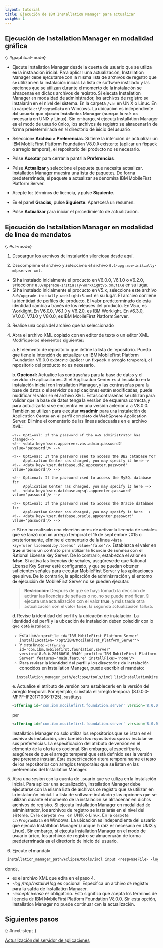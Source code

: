```yaml
---
layout: tutorial
title: Ejecución de IBM Installation Manager para actualizar
weight: 1
---
```

<!-- NLS_CHARSET=UTF-8 -->
## Ejecución de Installation Manager en modalidad gráfica
{: #graphical-mode}

* Ejecute Installation Manager desde la cuenta de usuario que se utiliza en la instalación inicial.
  Para aplicar una actualización, Installation Manager debe ejecutarse con la misma lista de archivos de registro que se utilizan en la instalación inicial. La lista de software instalado y las opciones que se utilizan durante el momento de la instalación se almacenan en dichos archivos de registro. Si ejecuta Installation Manager en modalidad de administrador, los archivos de registro se instalarán en el nivel del sistema. En la carpeta `/var` en UNIX o Linux. En la carpeta `c:\ProgramData` en Windows. La ubicación es independiente del usuario que ejecuta Installation Manager (aunque la raíz es necesaria en UNIX y Linux). Sin embargo, si ejecuta Installation Manager en el modo de usuario único, los archivos de registro se almacenarán de forma predeterminada en el directorio de inicio del usuario.

* Seleccione **Archivo > Preferencias**.
  Si tiene la intención de actualizar un IBM MobileFirst Platform Foundation V8.0.0 existente (aplicar un fixpack o arreglo temporal), el repositorio del producto no es necesario.

* Pulse **Aceptar** para cerrar la pantalla **Preferencias**.

* Pulse **Actualizar** y seleccione el paquete que necesita actualizar. Installation Manager muestra una lista de paquetes. De forma predeterminada, el paquete a actualizar se denomina IBM MobileFirst Platform Server.

* Acepte los términos de licencia, y pulse **Siguiente**.

* En el panel **Gracias**, pulse **Siguiente**. Aparecerá un resumen.

* Pulse **Actualizar** para iniciar el procedimiento de actualización.

## Ejecución de Installation Manager en modalidad de línea de mandatos
{: #cli-mode}

1. Descargue los archivos de instalación silenciosa desde [aquí](http://public.dhe.ibm.com/software/products/en/MobileFirstPlatform/docs/v800/Silent_Install_Sample_Files.zip).

2. Descomprima el archivo y seleccione el archivo `8.0/upgrade-initially-mfpserver.xml`.
  - Si ha instalado inicialmente el producto en V6.0.0, V6.1.0 o V6.2.0, seleccione `8.0/upgrade-initially-worklightv6.xmlfile` en su lugar.
  - Si ha instalado inicialmente el producto en V5.x, seleccione este archivo `8.0/upgrade-initially-worklightv5.xml` en su lugar.
  El archivo contiene la identidad de perfiles del producto. El valor predeterminado de esta identidad cambia a través de los releases del producto. En V5.x, es Worklight. En V6.0.0, V6.1.0 y V6.2.0, es IBM Worklight. En V6.3.0, V7.0.0, V7.1.0 y V8.0.0, es IBM MobileFirst Platform Server.

3. Realice una copia del archivo que ha seleccionado.

4. Abra el archivo XML copiado con un editor de texto o un editor XML. Modifique los elementos siguientes:

   a. El elemento de repositorio que define la lista de repositorio. Puesto que tiene la intención de actualizar un IBM MobileFirst Platform Foundation V8.0.0 existente (aplicar un fixpack o arreglo temporal), el repositorio del producto no es necesario.

   b. **Opcional:** Actualice las contraseñas para la base de datos y el servidor de aplicaciones.
      Si el Application Center está instalado en la instalación inicial con Installation Manager, y las contraseñas para la base de datos o el servidor de aplicaciones están modificadas, puede modificar el valor en el archivo XML. Estas contraseñas se utilizan para validar que la base de datos tenga la versión de esquema correcta, y para actualizarla si se encuentra en una versión anterior a la V8.0.0. También se utilizan para ejecutar **wsadmin** para una instalación de Application Center en el perfil completo de WebSphere Application Server. Elimine el comentario de las líneas adecuadas en el archivo XML:
      ```
      <!-- Optional: If the password of the WAS administrator has changed-->
      <!-- <data key='user.appserver.was.admin.password2' value='password'/> -->

      <!-- Optional: If the password used to access the DB2 database for
           Application Center has changed, you may specify it here-->
      <!-- <data key='user.database.db2.appcenter.password' value='password'/> -->

      <!-- Optional: If the password used to access the MySQL database for
           Application Center has changed, you may specify it here -->
      <!-- <data key='user.database.mysql.appcenter.password' value='password'/> -->

      <!-- Optional: If the password used to access the Oracle database for
           Application Center has changed, you may specify it here -->
      <!-- <data key='user.database.oracle.appcenter.password' value='password'/> -->
      ```

    c. Si no ha realizado una elección antes de activar la licencia de señales que se lanzó con un arreglo temporal el 15 de septiembre 2015 o posteriormente, elimine el comentario de la línea `<data key=’user.licensed.by.tokens’ value=’false’/>`. Establezca el valor en **true** si tiene un contrato para utilizar la licencia de señales con el Rational License Key Server. De lo contrario, establezca el valor en **false**.
      Si activa las licencias de señales, asegúrese de que Rational License Key Server esté configurado, y que se puedan obtener suficientes señales para ejecutar MobileFirst Server y las aplicaciones que sirve. De lo contrario, la aplicación de administración y el entorno de ejecución de MobileFirst Server no se pueden ejecutar.
      > **Restricción:** Después de que se haya tomado la decisión de activar las licencias de señales o no, no se puede modificar. Si ejecuta una actualización con el valor **true**, y más tarde otra actualización con el valor **false**, la segunda actualización fallará.

    d. Revise la identidad del perfil y la ubicación de instalación. La identidad del perfil y la ubicación de instalación deben coincidir con lo que está instalado:
      * Esta línea: `<profile id='IBM MobileFirst Platform Server' installLocation='/opt/IBM/MobileFirst_Platform_Server'>`
      * Y esta línea: `<offering id='com.ibm.mobilefirst.foundation.server' version='8.0.0.20160610_0940' profile='IBM MobileFirst Platform Server' features='main.feature' installFixes='none'/>`
      * Para revisar la identidad del perfil y los directorios de instalación conocidos en Installation Manager, puede escribir el mandato:
    ```bash
      installation_manager_path/eclipse/tools/imcl listInstallationDirectories -verbose
    ```

    e. Actualice el atributo de versión para establecerlo en la versión del arreglo temporal.
       Por ejemplo, si instala el arreglo temporal (8.0.0.0-MFPF-IF20171006-1725), sustituya

      ```xml
      <offering id='com.ibm.mobilefirst.foundation.server' version='8.0.0.20160610_0940' profile='IBM MobileFirst Platform Server' features='main.feature' installFixes='none'/>
      ```

      por

      ```xml
      <offering id='com.ibm.mobilefirst.foundation.server' version='8.0.0.20171006-1725' profile='IBM MobileFirst Platform Server' features='main.feature' installFixes='none'/>
      ```

      Installation Manager no solo utiliza los repositorios que se listan en el archivo de instalación, sino también los repositorios que se instalan en sus preferencias. La especificación del atributo de versión en el elemento de la oferta es opcional. Sin embargo, al especificarlo, asegúrese de que el arreglo temporal que está definido sea la versión que pretende instalar. Esta especificación altera temporalmente el resto de los repositorios con arreglos temporales que se listan en las preferencias del Installation Manager.

5. Abra una sesión con la cuenta de usuario que se utiliza en la instalación inicial.
    Para aplicar una actualización, Installation Manager debe ejecutarse con la misma lista de archivos de registro que se utilizan en la instalación inicial. La lista de software instalado y las opciones que se utilizan durante el momento de la instalación se almacenan en dichos archivos de registro. Si ejecuta Installation Manager en modalidad de administrador, los archivos de registro se instalarán en el nivel del sistema. En la carpeta `/var` en UNIX o Linux. En la carpeta `c:\ProgramData` en Windows. La ubicación es independiente del usuario que ejecuta Installation Manager (aunque la raíz es necesaria en UNIX y Linux). Sin embargo, si ejecuta Installation Manager en el modo de usuario único, los archivos de registro se almacenarán de forma predeterminada en el directorio de inicio del usuario.

6. Ejecute el mandato
  ```bash
   installation_manager_path/eclipse/tools/imcl input <responseFile> -log /tmp/installwl.log -acceptLicense
  ```
   donde,
   * <responseFile> es el archivo XML que edita en el paso 4.
   * *-log /tmp/installwl.log* es opcional. Especifica un archivo de registro para la salida de Installation Manager.
   * *-acceptLicense* es obligatorio. Esto significa que acepta los términos de licencia de IBM MobileFirst Platform Foundation V8.0.0. Sin esta opción, Installation Manager no puede continuar con la actualización.

## Siguientes pasos
{: #next-steps }

[Actualización del servidor de aplicaciones](../appserver-update)
